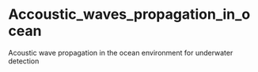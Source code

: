 # Accoustic_waves_propagation_in_ocean
Acoustic wave propagation in the ocean environment for underwater detection
